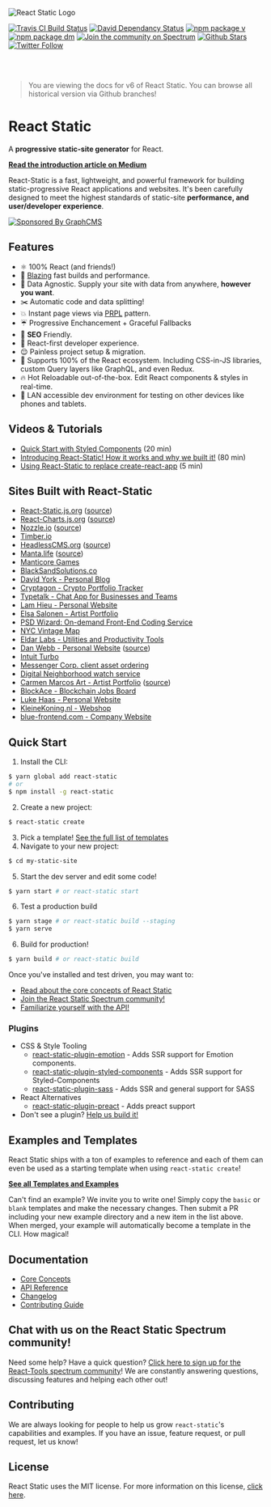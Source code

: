 ![React Static Logo](https://github.com/nozzle/react-static/raw/master/media/logo.png)

[![Travis CI Build Status](https://travis-ci.org/nozzle/react-static.svg?branch=master)](https://travis-ci.org/nozzle/react-static) [![David Dependancy Status](https://david-dm.org/nozzle/react-static.svg)](https://david-dm.org/nozzle/react-static) [![npm package v](https://img.shields.io/npm/v/react-static.svg)](https://www.npmjs.org/package/react-static) [![npm package dm](https://img.shields.io/npm/dm/react-static.svg)](https://npmjs.com/package/react-static) [![Join the community on Spectrum](https://withspectrum.github.io/badge/badge.svg)](https://spectrum.chat/react-static)
[![Github Stars](https://img.shields.io/github/stars/nozzle/react-static.svg?style=social&label=Star)](https://github.com/nozzle/react-static) [![Twitter Follow](https://img.shields.io/twitter/follow/nozzleio.svg?style=social&label=Follow)](https://twitter.com/nozzleio)

<br>
<br>

> You are viewing the docs for v6 of React Static. You can browse all historical version via Github branches!

# React Static

A **progressive static-site generator** for React.

[**Read the introduction article on Medium**](https://medium.com/@tannerlinsley/%EF%B8%8F-introducing-react-static-a-progressive-static-site-framework-for-react-3470d2a51ebc)

React-Static is a fast, lightweight, and powerful framework for building static-progressive React applications and websites. It's been carefully designed to meet the highest standards of static-site **performance, and user/developer experience**.

[![Sponsored By GraphCMS](https://github.com/nozzle/react-static/raw/master/media/graphcms.svg?sanitize=true)](http://graphcms.com/?ref=tlinsley)

## Features

- ⚛️ 100% React (and friends!)
- 🚀 [Blazing](https://twitter.com/acdlite/status/974390255393505280) fast builds and performance.
- 🚚 Data Agnostic. Supply your site with data from anywhere, **however you want**.
- ✂️ Automatic code and data splitting!
- 💥 Instant page views via [PRPL](https://developers.google.com/web/fundamentals/performance/prpl-pattern/) pattern.
- ☔️ Progressive Enchancement + Graceful Fallbacks
- 🎯 **SEO** Friendly.
- 🥇 React-first developer experience.
- 😌 Painless project setup & migration.
- 💯 Supports 100% of the React ecosystem. Including CSS-in-JS libraries, custom Query layers like GraphQL, and even Redux.
- 🔥 Hot Reloadable out-of-the-box. Edit React components & styles in real-time.
- 📲 LAN accessible dev environment for testing on other devices like phones and tablets.

## Videos & Tutorials

- [Quick Start with Styled Components](https://www.youtube.com/watch?v=KvlTVZPlmgs) (20 min)
- [Introducing React-Static! How it works and why we built it!](https://www.youtube.com/watch?v=OqbJ5swVpDQ) (80 min)
- [Using React-Static to replace create-react-app](https://youtu.be/1pBzh7IM1s8) (5 min)

## Sites Built with React-Static

- [React-Static.js.org](https://react-static.js.org) ([source](https://github.com/nozzle/react-static/tree/master/www))
- [React-Charts.js.org](https://react-charts.js.org) ([source](https://github.com/nozzle/react-charts/tree/master/www))
- [Nozzle.io](https://nozzle.io) ([source](https://github.com/nozzle/nozzle.io))
- [Timber.io](https://timber.io)
- [HeadlessCMS.org](https://headlesscms.org) ([source](https://github.com/netlify/headlesscms.org))
- [Manta.life](https://manta.life) ([source](https://github.com/MantaApp/Website))
- [Manticore Games](http://manticoregames.com)
- [BlackSandSolutions.co](https://www.blacksandsolutions.co)
- [David York - Personal Blog](http://davideyork.com)
- [Cryptagon - Crypto Portfolio Tracker](https://cryptagon.io 'Crypto Portfolio Tracker')
- [Typetalk - Chat App for Businesses and Teams](https://www.typetalk.com 'Chat App for Businesses and Teams')
- [Lam Hieu - Personal Website](https://lamhieu.info)
- [Elsa Salonen - Artist Portfolio](https://elsasalonen.com/)
- [PSD Wizard: On-demand Front-End Coding Service](https://psdwizard.com)
- [NYC Vintage Map](https://nycvintagemap.com)
- [Eldar Labs - Utilities and Productivity Tools](https://eldarlabs.com)
- [Dan Webb - Personal Website](https://danwebb.co) ([source](https://github.com/DanWebb/danwebb.co))
- [Intuit Turbo](http://turbo.com)
- [Messenger Corp. client asset ordering](http://chartwells.messengercorp.com/)
- [Digital Neighborhood watch service](https://neighborhoodwatch.io/)
- [Carmen Marcos Art - Artist Portfolio](http://carmen-marcos.art/) ([source](https://github.com/rafacm/carmen-marcos-art-portfolio))
- [BlockAce - Blockchain Jobs Board](https://blockace.io 'The Best Blockchain Jobs Board')
- [Luke Haas - Personal Website](https://lukehaas.me)
- [KleineKoning.nl - Webshop](https://kleinekoning.nl)
- [blue-frontend.com - Company Website](https://blue-frontend.com)

## Quick Start

1.  Install the CLI:

```bash
$ yarn global add react-static
# or
$ npm install -g react-static
```

2.  Create a new project:

```bash
$ react-static create
```

3.  Pick a template! [See the full list of templates](#examples-and-templates)
4.  Navigate to your new project:

```bash
$ cd my-static-site
```

5.  Start the dev server and edit some code!

```bash
$ yarn start # or react-static start
```

6.  Test a production build

```bash
$ yarn stage # or react-static build --staging
$ yarn serve
```

6.  Build for production!

```bash
$ yarn build # or react-static build
```

Once you've installed and test driven, you may want to:

- [Read about the core concepts of React Static](/docs/concepts.md)
- [Join the React Static Spectrum community!](https://spectrum.chat/react-static)
- [Familiarize yourself with the API!](/docs/config.md)

### Plugins

- CSS & Style Tooling
  - [react-static-plugin-emotion](https://github.com/nozzle/react-static-plugin-emotion) - Adds SSR support for Emotion components.
  - [react-static-plugin-styled-components](https://github.com/nozzle/react-static-plugin-styled-components) - Adds SSR support for Styled-Components
  - [react-static-plugin-sass](https://github.com/nozzle/react-static-plugin-sass) - Adds SSR and general support for SASS
- React Alternatives
  - [react-static-plugin-preact](https://github.com/nozzle/react-static-plugin-preact) - Adds preact support
- Don't see a plugin? [Help us build it!](/docs/plugins.md)

## Examples and Templates

React Static ships with a ton of examples to reference and each of them can even be used as a starting template when using `react-static create`!

[**See all Templates and Examples**](https://github.com/nozzle/react-static/tree/master/examples/)

Can't find an example? We invite you to write one! Simply copy the `basic` or `blank` templates and make the necessary changes. Then submit a PR including your new example directory and a new item in the list above. When merged, your example will automatically become a template in the CLI. How magical!

## Documentation

- [Core Concepts](/docs/concepts.md)
- [API Reference](/docs/config.md)
- [Changelog](https://github.com/nozzle/react-static/blob/master/CHANGELOG.md)
- [Contributing Guide](https://github.com/nozzle/react-static/blob/master/CONTRIBUTING.md)

## Chat with us on the React Static Spectrum community!

Need some help? Have a quick question? [Click here to sign up for the React-Tools spectrum community](https://spectrum.chat/react-static)! We are constantly answering questions, discussing features and helping each other out!

## Contributing

We are always looking for people to help us grow `react-static`'s capabilities and examples. If you have an issue, feature request, or pull request, let us know!

## License

React Static uses the MIT license. For more information on this license, [click here](https://github.com/nozzle/react-static/blob/master/LICENSE).
